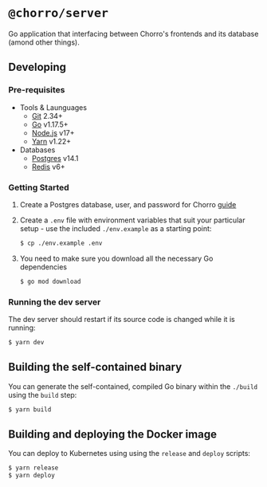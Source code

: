 # `@chorro/server`

Go application that interfacing between Chorro's frontends and its database
(amond other things).

## Developing

### Pre-requisites

- Tools & Launguages
  - [Git](https://git-scm.com/) 2.34+
  - [Go](https://go.dev/) v1.17.5+
  - [Node.js](https://nodejs.dev/) v17+
  - [Yarn](https://nodejs.dev/) v1.22+
- Databases
  - [Postgres](https://www.postgresql.org/) v14.1
  - [Redis](https://www.postgresql.org/) v6+

### Getting Started

1.  Create a Postgres database, user, and password for Chorro
    [guide](https://medium.com/coding-blocks/creating-user-database-and-adding-access-on-postgresql-8bfcd2f4a91e)
2.  Create a `.env` file with environment variables that suit your particular
    setup - use the included `./env.example` as a starting point:

    ```bash
    $ cp ./env.example .env
    ```

3.  You need to make sure you download all the necessary Go dependencies

    ```bash
    $ go mod download
    ```

### Running the dev server

The dev server should restart if its source code is changed while it is running:

```bash
$ yarn dev
```

## Building the self-contained binary

You can generate the self-contained, compiled Go binary within the `./build`
using the `build` step:

```bash
$ yarn build
```

## Building and deploying the Docker image

You can deploy to Kubernetes using using the `release` and `deploy` scripts:

```bash
$ yarn release
$ yarn deploy
```
